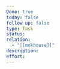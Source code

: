 ```yaml
---
Done: true
today: false
follow up: false
type: Task
status:
relation:
  - "[[mokhouse]]"
description:
effort:
---
```

